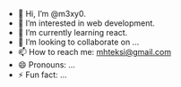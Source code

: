 - 👋 Hi, I’m @m3xy0.
- 👀 I’m interested in web development.
- 🌱 I’m currently learning react.
- 💞️ I’m looking to collaborate on ...
- 📫 How to reach me: mhteksi@gmail.com
- 😄 Pronouns: ...
- ⚡ Fun fact: ...

<!---
m3xy0/m3xy0 is a ✨ special ✨ repository because its `README.md` (this file) appears on your GitHub profile.
You can click the Preview link to take a look at your changes.
--->
